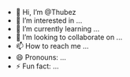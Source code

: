 - 👋 Hi, I’m @Thubez
- 👀 I’m interested in ...
- 🌱 I’m currently learning ...
- 💞️ I’m looking to collaborate on ...
- 📫 How to reach me ...
- 😄 Pronouns: ...
- ⚡ Fun fact: ...

<!---
Thubez/Thubez is a ✨ special ✨ repository because its `README.md` (this file) appears on your GitHub profile.
You can click the Preview link to take a look at your changes.
--->

